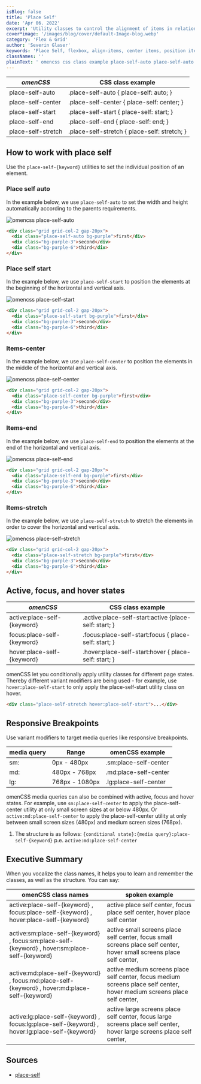 ```yaml
---
isBlog: false
title: 'Place Self'
date: 'Apr 06. 2022'
excerpt: 'Utility classes to control the alignment of items in relation to its horizontal and vertical axis - in regard to its parent container.'
cover*image: '/images/blog/cover/default-Image-blog.webp'
category: 'Flex & Grid'
author: 'Severin Glaser'
keywords: 'Place Self, flexbox, align-items, center items, position items'
classNames: ''
plainText: ' omencss css class example place-self-auto place-self-auto place-self: auto; place-self-center place-self-center place-self: center; place-self-start place-self-start place-self: start; place-self-end place-self-end place-self: end; place-self-stretch place-self-stretch place-self: stretch; how to work with place self use the `place-self keyword ` utilities to set the individual position of an element place self auto in the example below we use `place-self-auto` to set the width and height automatically according to the parents requirements ! omencss place-self-auto images docs flex place-self-auto-stretch webp?style=centerme  place self start in the example below we use `place-self-start` to position the elements at the beginning of the horizontal and vertical axis ! omencss place-self-start images docs flex place-self-start webp?style=centerme  items-center in the example below we use `place-self-center` to position the elements in the middle of the horizontal and vertical axis ! omencss place-self-center images docs flex place-self-center webp?style=centerme  items-end in the example below we use `place-self-end` to position the elements at the end of the horizontal and vertical axis ! omencss place-self-end images docs flex place-self-end webp?style=centerme  items-stretch in the example below we use `place-self-stretch` to stretch the elements in order to cover the horizontal and vertical axis ! omencss place-self-stretch images docs flex place-self-auto-stretch webp?style=centerme  active focus and hover states omencss css class example active:place-self keyword active :place-self-start:active place-self: start; focus:place-self keyword focus :place-self-start:focus place-self: start; hover:place-self keyword hover :place-self-start:hover place-self: start; omencss let you conditionally apply utility classes for different page states thereby different variant modifiers are being used for example use `hover:place-self-start` to only apply the place-self-start utility class on hover  responsive breakpoints use variant modifiers to target media queries like responsive breakpoints media query range omencss example sm: 0px 480px sm:place-self-center md: 480px 768px md:place-self-center lg: 768px 1080px lg:place-self-center omencss media queries can also be combined with active focus and hover states for example use `sm:place-self-center` to apply the place-self-center utility at only small screen sizes at or below 480px or `active:md:place-self-center` to apply the place-self-center utility at only between small screen sizes 480px and medium screen sizes 768px 1 the structure is as follows: ` conditional state : media query :place-self keyword ` p e `active:md:place-self-center` executive summary when you vocalize the class names it helps you to learn and remember the classes as well as the structure you can say: omencss class names spoken example active:place-self keyword focus:place-self keyword hover:place-self keyword active place self center focus place self center hover place self center active:sm:place-self keyword focus:sm:place-self keyword hover:sm:place-self keyword active small screens place self center focus small screens place self center hover small screens place self center active:md:place-self keyword focus:md:place-self keyword hover:md:place-self keyword active medium screens place self center focus medium screens place self center hover medium screens place self center active:lg:place-self keyword focus:lg:place-self keyword hover:lg:place-self keyword active large screens place self center focus large screens place self center hover large screens place self center sources place-self https: developer mozilla org en-us docs web css place-self '
---
```


| _omenCSS_          | CSS class example                            |
| ------------------ | -------------------------------------------- |
| place-self-auto    | .place-self-auto { place-self: auto; }       |
| place-self-center  | .place-self-center { place-self: center; }   |
| place-self-start   | .place-self-start { place-self: start; }     |
| place-self-end     | .place-self-end { place-self: end; }         |
| place-self-stretch | .place-self-stretch { place-self: stretch; } |

## How to work with place self

Use the `place-self-{keyword}` utilities to set the individual position of an element.

### Place self auto

In the example below, we use `place-self-auto` to set the width and height automatically according to the parents requirements.

![omencss place-self-auto](/images/docs/flex/place-self-auto-stretch.webp?style=centerme)

```html
<div class="grid grid-col-2 gap-20px">
  <div class="place-self-auto bg-purple">first</div>
  <div class="bg-purple-3">second</div>
  <div class="bg-purple-6">third</div>
</div>
```

### Place self start

In the example below, we use `place-self-start` to position the elements at the beginning of the horizontal and vertical axis.

![omencss place-self-start](/images/docs/flex/place-self-start.webp?style=centerme)

```html
<div class="grid grid-col-2 gap-20px">
  <div class="place-self-start bg-purple">first</div>
  <div class="bg-purple-3">second</div>
  <div class="bg-purple-6">third</div>
</div>
```

### Items-center

In the example below, we use `place-self-center` to position the elements in the middle of the horizontal and vertical axis.

![omencss place-self-center](/images/docs/flex/place-self-center.webp?style=centerme)

```html
<div class="grid grid-col-2 gap-20px">
  <div class="place-self-center bg-purple">first</div>
  <div class="bg-purple-3">second</div>
  <div class="bg-purple-6">third</div>
</div>
```

### Items-end

In the example below, we use `place-self-end` to position the elements at the end of the horizontal and vertical axis.

![omencss place-self-end](/images/docs/flex/place-self-end.webp?style=centerme)

```html
<div class="grid grid-col-2 gap-20px">
  <div class="place-self-end bg-purple">first</div>
  <div class="bg-purple-3">second</div>
  <div class="bg-purple-6">third</div>
</div>
```

### Items-stretch

In the example below, we use `place-self-stretch` to stretch the elements in order to cover the horizontal and vertical axis.

![omencss place-self-stretch](/images/docs/flex/place-self-auto-stretch.webp?style=centerme)

```html
<div class="grid grid-col-2 gap-20px">
  <div class="place-self-stretch bg-purple">first</div>
  <div class="bg-purple-3">second</div>
  <div class="bg-purple-6">third</div>
</div>
```

## Active, focus, and hover states

| _omenCSS_                   | CSS class example                                      |
| --------------------------- | ------------------------------------------------------ |
| active:place-self-{keyword} | .active\:place-self-start:active {place-self: start; } |
| focus:place-self-{keyword}  | .focus\:place-self-start:focus { place-self: start; }  |
| hover:place-self-{keyword}  | .hover\:place-self-start:hover { place-self: start; }  |

omenCSS let you conditionally apply utility classes for different page states. Thereby different variant modifiers are being used - for example, use `hover:place-self-start` to only apply the place-self-start utility class on hover.

```html
<div class="place-self-stretch hover:place-self-start">...</div>
```

## Responsive Breakpoints

Use variant modifiers to target media queries like responsive breakpoints.

| media query | Range          | omenCSS example       |
| ----------- | -------------- | --------------------- |
| sm:         | 0px - 480px    | .sm:place-self-center |
| md:         | 480px - 768px  | .md:place-self-center |
| lg:         | 768px - 1080px | .lg:place-self-center |

omenCSS media queries can also be combined with active, focus and hover states. For example, use `sm:place-self-center` to apply the place-self-center utility at only small screen sizes at or below 480px. Or `active:md:place-self-center` to apply the place-self-center utility at only between small screen sizes (480px) and medium screen sizes (768px).

1. The structure is as follows: `{conditional state}:{media query}:place-self-{keyword}` p.e. `active:md:place-self-center`

## Executive Summary

When you vocalize the class names, it helps you to learn and remember the classes, as well as the structure. You can say:

| omenCSS class names                                                                            | spoken example                                                                                                           |
| ---------------------------------------------------------------------------------------------- | ------------------------------------------------------------------------------------------------------------------------ |
| active:place-self-{keyword} , focus:place-self-{keyword} , hover:place-self-{keyword}          | active place self center, focus place self center, hover place self center                                               |
| active:sm:place-self-{keyword} , focus:sm:place-self-{keyword} , hover:sm:place-self-{keyword} | active small screens place self center, focus small screens place self center, hover small screens place self center,    |
| active:md:place-self-{keyword} , focus:md:place-self-{keyword} , hover:md:place-self-{keyword} | active medium screens place self center, focus medium screens place self center, hover medium screens place self center, |
| active:lg:place-self-{keyword} , focus:lg:place-self-{keyword} , hover:lg:place-self-{keyword} | active large screens place self center, focus large screens place self center, hover large screens place self center,    |

## Sources

- [place-self](https://developer.mozilla.org/en-US/docs/Web/CSS/place-self)
